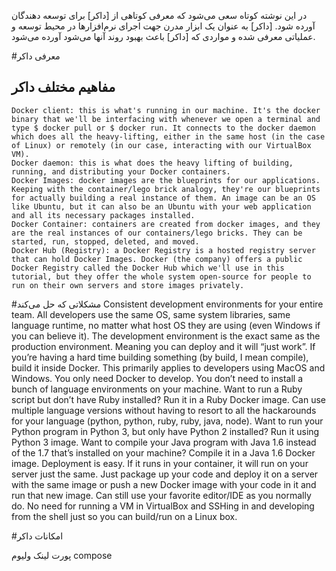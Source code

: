 در این نوشته کوتاه سعی می‌شود که معرفی کوتاهی از [داکر] برای توسعه دهندگان آورده شود. [داکر] به عنوان یک ابزار مدرن جهت اجرای نرم‌افزارها در محیط توسعه و عملیاتی معرفی شده و مواردی که [داکر] باعث بهبود روند آنها می‌شود آورده می‌شود.

#معرفی داکر

## مفاهیم مختلف داکر

    Docker client: this is what's running in our machine. It's the docker binary that we'll be interfacing with whenever we open a terminal and type $ docker pull or $ docker run. It connects to the docker daemon which does all the heavy-lifting, either in the same host (in the case of Linux) or remotely (in our case, interacting with our VirtualBox VM).
    Docker daemon: this is what does the heavy lifting of building, running, and distributing your Docker containers.
    Docker Images: docker images are the blueprints for our applications. Keeping with the container/lego brick analogy, they're our blueprints for actually building a real instance of them. An image can be an OS like Ubuntu, but it can also be an Ubuntu with your web application and all its necessary packages installed.
    Docker Container: containers are created from docker images, and they are the real instances of our containers/lego bricks. They can be started, run, stopped, deleted, and moved.
    Docker Hub (Registry): a Docker Registry is a hosted registry server that can hold Docker Images. Docker (the company) offers a public Docker Registry called the Docker Hub which we'll use in this tutorial, but they offer the whole system open-source for people to run on their own servers and store images privately.


#مشکلاتی که حل می‌کند
    Consistent development environments for your entire team. All developers use the same OS, same system libraries, same language runtime, no matter what host OS they are using (even Windows if you can believe it).
    The development environment is the exact same as the production environment. Meaning you can deploy and it will “just work”.
    If you’re having a hard time building something (by build, I mean compile), build it inside Docker. This primarily applies to developers using MacOS and Windows.
    You only need Docker to develop. You don’t need to install a bunch of language environments on your machine. Want to run a Ruby script but don’t have Ruby installed? Run it in a Ruby Docker image.
    Can use multiple language versions without having to resort to all the hackarounds for your language (python, python, ruby, ruby, java, node). Want to run your Python program in Python 3, but only have Python 2 installed? Run it using Python 3 image. Want to compile your Java program with Java 1.6 instead of the 1.7 that’s installed on your machine? Compile it in a Java 1.6 Docker image.
    Deployment is easy. If it runs in your container, it will run on your server just the same. Just package up your code and deploy it on a server with the same image or push a new Docker image with your code in it and run that new image.
    Can still use your favorite editor/IDE as you normally do. No need for running a VM in VirtualBox and SSHing in and developing from the shell just so you can build/run on a Linux box.

#امکانات داکر

پورت
لینک
ولیوم
compose


